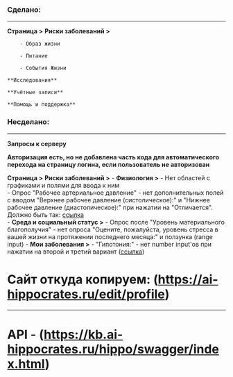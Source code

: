 ### Сделано:
---
**Страница >**
    **Риски заболеваний >**

        - Образ жизни

        - Питание

        - События Жизни

    **Исследования**

    **Учётные записи**

    **Помощь и поддержка**
    

### Несделано:
---
**Запросы к серверу**

**Авторизация есть, но не добавлена часть кода для автоматического перехода на страницу логина, если пользователь не авторизован**

**Страница >**
    **Риски заболеваний >**
        - **Физиология >** 
            - Нет областей с графиками и полями для ввода к ним<br>
            - Опрос "Рабочее артериальное давление" - нет дополнительных полей с вводом "Верхнее рабочее давление (систолическое):" и "Нижнее рабочее давление (диастолическое):" при нажатии на "Отличается". Должно быть так: [ссылка](https://ai-hippocrates.ru/edit/physiology)<br>
        - **Среда и социальный статус >**
            - Опрос после "Уровень материального благополучия" - нет опроса "Оцените, пожалуйста, уровень стресса в вашей жизни на протяжении последнего месяца:" и ползунка (range input)
        - **Мои заболевания >** 
            - "Гипотония:" - нет number input'ов при нажатии на второй и третий вариант ([ссылка](https://ai-hippocrates.ru/edit/illnesses))

# **Сайт откуда копируем:** (https://ai-hippocrates.ru/edit/profile)
---
# **API -** (https://kb.ai-hippocrates.ru/hippo/swagger/index.html)

